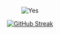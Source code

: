 <div align="center"> 

![Yes](https://komarev.com/ghpvc/?username=devkennyy&style=flat-square&label=Total_Visitors&color=f68904)

[![GitHub Streak](https://github-readme-streak-stats.herokuapp.com?user=devkennyy&theme=dark&hide_border=true&date_format=M%20j%5B%2C%20Y%5D)](https://git.io/streak-stats)
</div>

<!-- ![](https://dcbadge.vercel.app/api/shield/717974888844886117?compact=true)-->

<!-- ![My GitHub stats](https://github-readme-stats.vercel.app/api?username=devkennyy&theme=vue-dark&show_icons=true) -->

<!--<a href="https://github.com/ryo-ma/github-profile-trophy"><img src="https://github-profile-trophy.vercel.app/?username=devkennyy"/></a> </p>
 -->
